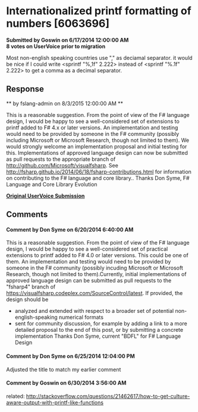 # Internationalized printf formatting of numbers [6063696] #

**Submitted by Goswin on 6/17/2014 12:00:00 AM**  
**8 votes on UserVoice prior to migration**  

Most non-english speaking countries use "," as deciamal separator.
it would be nice if I could write <sprintf "%,1f" 2.222> instead of <sprintf "%.1f" 2.222> to get a comma as a decimal separator.



## Response ##
** by fslang-admin on 8/3/2015 12:00:00 AM **

This is a reasonable suggestion. From the point of view of the F# language design, I would be happy to see a well-considered set of extensions to printf added to F# 4.x or later versions.
An implementation and testing would need to be provided by someone in the F# community (possibly including Microsoft or Microsoft Research, though not limited to them).
We would strongly welcome an implementation proposal and initial testing for this.
Implementations of approved language design can now be submitted as pull requests to the appropriate branch of http://github.com/Microsoft/visualfsharp. See http://fsharp.github.io/2014/06/18/fsharp-contributions.html for information on contributing to the F# language and core library..
Thanks
Don Syme, F# Language and Core Library Evolution


**[Original UserVoice Submission](https://fslang.uservoice.com/forums/245727-f-language/suggestions/6063696)**


## Comments ##


#### Comment by Don Syme on 6/20/2014 6:40:00 AM ####
This is a reasonable suggestion. From the point of view of the F# language design, I would be happy to see a well-considered set of practical extensions to printf added to F# 4.0 or later versions. This could be one of them.
An implementation and testing would need to be provided by someone in the F# community (possibly incuding Microsoft or Microsoft Research, though not limited to them).Currently, initial implementations of approved language design can be submitted as pull requests to the "fsharp4" branch of https://visualfsharp.codeplex.com/SourceControl/latest.
If provided, the design should be
- analyzed and extended with respect to a broader set of potential non-english-speaking numerical formats
- sent for community discussion, for example by adding a link to a more detailed proposal to the end of this post, or by submitting a concrete implementation
Thanks
Don Syme, current "BDFL" for F# Language Design


#### Comment by Don Syme on 6/25/2014 12:04:00 PM ####
Adjusted the title to match my earlier comment


#### Comment by Goswin on 6/30/2014 3:56:00 AM ####
related:
http://stackoverflow.com/questions/21462617/how-to-get-culture-aware-output-with-printf-like-functions

